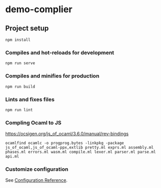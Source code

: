 # demo-complier

## Project setup
```
npm install
```

### Compiles and hot-reloads for development
```
npm run serve
```

### Compiles and minifies for production
```
npm run build
```

### Lints and fixes files
```
npm run lint
```

### Compling Ocaml to JS
https://ocsigen.org/js_of_ocaml/3.6.0/manual/rev-bindings
```
ocamlfind ocamlc -o progprog.bytes -linkpkg -package  js_of_ocaml,js_of_ocaml-ppx,extlib pretty.ml exprs.ml assembly.ml phases.ml errors.ml wasm.ml compile.ml lexer.ml parser.ml parse.ml api.ml
```

### Customize configuration
See [Configuration Reference](https://cli.vuejs.org/config/).
